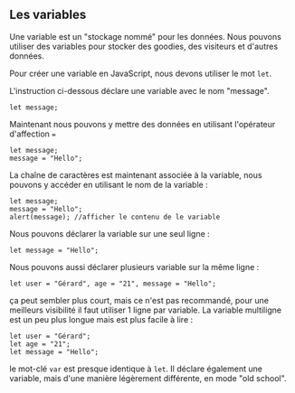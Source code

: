 ## Les variables 

Une variable est un "stockage nommé" pour les données. Nous pouvons utiliser des variables pour stocker des goodies, des visiteurs et
d'autres données.

Pour créer une variable en JavaScript, nous devons utiliser le mot `let`.

L'instruction ci-dessous déclare une variable avec le nom "message".
```
let message;
```

Maintenant nous pouvons y mettre des données en utilisant l'opérateur d'affection `=`
```
let message;
message = "Hello";
```

La chaîne de caractères est maintenant associée à la variable, nous pouvons y accéder en utilisant le nom de la variable :
```
let message;
message = "Hello";
alert(message); //afficher le contenu de le variable
```

Nous pouvons déclarer la variable sur une seul ligne : 
```
let message = "Hello";
```

Nous pouvons aussi déclarer plusieurs variable sur la même ligne : 
```
let user = "Gérard", age = "21", message = "Hello";
```

ça peut sembler plus court, mais ce n'est pas recommandé, pour une meilleurs visibilité il faut utiliser 1 ligne par variable.
La variable multiligne est un peu plus longue mais est plus facile à lire : 
```
let user = "Gérard";
let age = "21";
let message = "Hello";
```

le mot-clé `var` est presque identique à `let`. Il déclare également une variable, mais d'une manière légèrement différente, en mode "old school".



